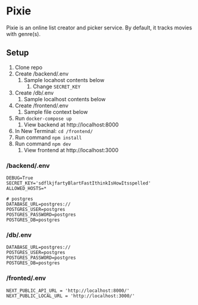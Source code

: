 # Pixie

Pixie is an online list creator and picker service. By default, it tracks movies with genre(s). 


## Setup
1. Clone repo
2. Create /backend/.env
   1. Sample locahost contents below
      1. Change `SECRET_KEY`
3. Create /db/.env
   1. Sample localhost contents below
4. Create /frontend/.env
   1. Sample file context below
5. Run `docker-compose up`
   1. View backend at http://localhost:8000
6. In New Terminal: `cd /frontend/`
7. Run command `npm install`
8. Run command `npm dev`
   1. View frontend at http://localhost:3000

### /backend/.env
```dotenv
DEBUG=True 
SECRET_KEY='sdflkjfartyBlartFastIthinkIsHowItsspelled'
ALLOWED_HOSTS=*

# postgres
DATABASE_URL=postgres://
POSTGRES_USER=postgres
POSTGRES_PASSWORD=postgres
POSTGRES_DB=postgres
```

### /db/.env
```dotenv
DATABASE_URL=postgres://
POSTGRES_USER=postgres
POSTGRES_PASSWORD=postgres
POSTGRES_DB=postgres
```

### /fronted/.env
```dotenv
NEXT_PUBLIC_API_URL = 'http://localhost:8000/'
NEXT_PUBLIC_LOCAL_URL = 'http://localhost:3000/'
```
